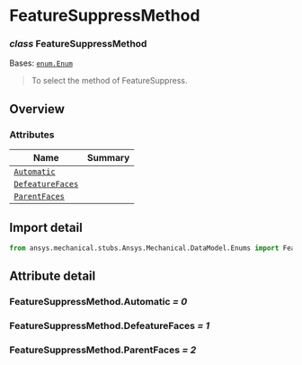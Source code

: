 <a id="featuresuppressmethod"></a>

# FeatureSuppressMethod

<a id="FeatureSuppressMethod"></a>

### *class* FeatureSuppressMethod

Bases: [`enum.Enum`](https://docs.python.org/3/library/enum.html#enum.Enum)

> To select the method of FeatureSuppress.

> <!-- !! processed by numpydoc !! -->

<a id="overview"></a>

## Overview

### Attributes

| Name | Summary |
|-----------------------------------------------------------|----|
| [`Automatic`](#FeatureSuppressMethod.Automatic)           |    |
| [`DefeatureFaces`](#FeatureSuppressMethod.DefeatureFaces) |    |
| [`ParentFaces`](#FeatureSuppressMethod.ParentFaces)       |    |

<a id="import-detail"></a>

## Import detail

```python
from ansys.mechanical.stubs.Ansys.Mechanical.DataModel.Enums import FeatureSuppressMethod
```

<a id="attribute-detail"></a>

## Attribute detail

<a id="FeatureSuppressMethod.Automatic"></a>

### FeatureSuppressMethod.Automatic *= 0*

<a id="FeatureSuppressMethod.DefeatureFaces"></a>

### FeatureSuppressMethod.DefeatureFaces *= 1*

<a id="FeatureSuppressMethod.ParentFaces"></a>

### FeatureSuppressMethod.ParentFaces *= 2*

